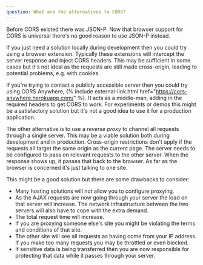 ```yaml
---
question: What are the alternatives to CORS?
---
```


Before CORS existed there was JSON-P. Now that browser support for CORS is universal there's no good reason to use
JSON-P instead.

If you just need a solution locally during development then you could try using a browser extension. Typically these
extensions will intercept the server response and inject CORS headers. This may be sufficient in some cases but it's
not ideal as the requests are still made cross-origin, leading to potential problems, e.g. with cookies.

If you're trying to contact a publicly accessible server then you could try using CORS Anywhere,
{% include external-link.html href="https://cors-anywhere.herokuapp.com/" %}. It acts as a middle-man, adding in the
required headers to get CORS to work. For experiments or demos this might be a satisfactory solution but it's not a good
idea to use it for a production application.

The other alternative is to use a *reverse proxy* to channel all requests through a single server. This may be a viable
solution both during development and in production. Cross-origin restrictions don't apply if the requests all target the
same origin as the current page. The server needs to be configured to pass on relevant requests to the other server.
When the response shows up, it passes that back to the browser. As far as the browser is concerned it's just talking to
one site.

This might be a good solution but there are some drawbacks to consider:

* Many hosting solutions will not allow you to configure proxying.
* As the AJAX requests are now going through your server the load on that server will increase. The network
  infrastructure between the two servers will also have to cope with the extra demand.
* The total request time will increase.
* If you are proxying someone else's site you might be violating the terms and conditions of that site.
* The other site will see all requests as having come from your IP address. If you make too many requests you may be
  throttled or even blocked.
* If sensitive data is being transferred then you are now responsible for protecting that data while it passes through
  your server.

